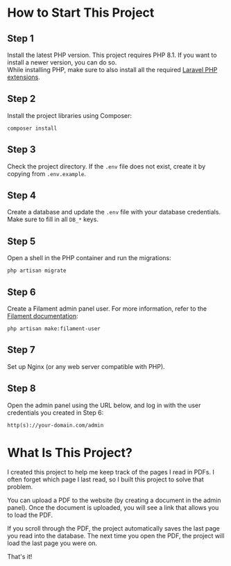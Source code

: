 # How to Start This Project

## Step 1
Install the latest PHP version. This project requires PHP 8.1. If you want to install a newer version, you can do so.  
While installing PHP, make sure to also install all the required [Laravel PHP extensions](https://laravel.com/docs/10.x/deployment#server-requirements).

## Step 2
Install the project libraries using Composer:
```
composer install
```

## Step 3
Check the project directory. If the `.env` file does not exist, create it by copying from `.env.example`.

## Step 4
Create a database and update the `.env` file with your database credentials. Make sure to fill in all `DB_*` keys.

## Step 5
Open a shell in the PHP container and run the migrations:
```
php artisan migrate
```

## Step 6
Create a Filament admin panel user. For more information, refer to the [Filament documentation](https://filamentphp.com/docs/3.x/panels/installation#create-a-user):
```
php artisan make:filament-user
```

## Step 7
Set up Nginx (or any web server compatible with PHP).

## Step 8
Open the admin panel using the URL below, and log in with the user credentials you created in Step 6:
```
http(s)://your-domain.com/admin
```

# What Is This Project?

I created this project to help me keep track of the pages I read in PDFs. I often forget which page I last read, so I built this project to solve that problem.  

You can upload a PDF to the website (by creating a document in the admin panel). Once the document is uploaded, you will see a link that allows you to load the PDF.  

If you scroll through the PDF, the project automatically saves the last page you read into the database. The next time you open the PDF, the project will load the last page you were on.  

That's it!
